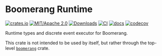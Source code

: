 # Boomerang Runtime

[![crates.io](https://img.shields.io/crates/v/boomerang_runtime.svg)](https://crates.io/crates/boomerang_runtime)
[![MIT/Apache 2.0](https://img.shields.io/badge/license-MIT%2FApache-blue.svg)](./LICENSE)
[![Downloads](https://img.shields.io/crates/d/boomerang_runtime.svg)](https://crates.io/crates/boomerang_runtime)
[![CI](https://github.com/jondo2010/boomerang/actions/workflows/ci.yml/badge.svg?branch=main)](https://github.com/jondo2010/boomerang/actions/workflows/ci.yml)
[![docs](https://docs.rs/boomerang_runtime/badge.svg)](https://docs.rs/boomerang_runtime)
[![codecov](https://codecov.io/github/jondo2010/boomerang/graph/badge.svg?token=PYXF8VSNY9)](https://codecov.io/github/jondo2010/boomerang)

Runtime types and discrete event executor for Boomerang.

This crate is not intended to be used by itself, but rather through the top-level [`boomerang`](https://docs.rs/boomerang) crate.